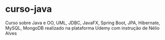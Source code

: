 # curso-java
Curso sobre Java e OO, UML, JDBC, JavaFX, Spring Boot, JPA, Hibernate, MySQL, MongoDB realizado na plataforma Udemy com instrução de Nélio Alves

